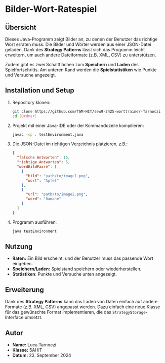 # Bilder-Wort-Ratespiel

## Übersicht

Dieses Java-Programm zeigt Bilder an, zu denen der Benutzer das richtige Wort erraten muss. Die Bilder und Wörter werden aus einer JSON-Datei geladen. Dank des **Strategy Patterns** lässt sich das Programm leicht erweitern, um auch andere Dateiformate (z.B. XML, CSV) zu unterstützen.

Zudem gibt es zwei Schaltflächen zum **Speichern** und **Laden** des Spielfortschritts. Am unteren Rand werden die **Spielstatistiken** wie Punkte und Versuche angezeigt.

## Installation und Setup

1. Repository klonen:
    ```bash
    git clone https://github.com/TGM-HIT/sew9-2425-worttrainer-TarnocziRaphael.git
    cd [Ordner]
    ```

2. Projekt mit einer Java-IDE oder der Kommandozeile kompilieren:
    ```bash
    javac -cp . testEnvironment.java
    ```

3. Die JSON-Datei im richtigen Verzeichnis platzieren, z.B.:
    ```json
    {
      "falsche Antworten": 15,
      "richtige Antworten": 5,
      "wordBildPaare": [
        {
          "bild": "path/to/image1.png",
          "wort": "Apfel"
        },
        {
          "url": "path/to/image2.png",
          "word": "Banane"
        }    
      ]  
    }
    ```


4. Programm ausführen:
    ```bash
    java testEnvironment
    ```

## Nutzung

- **Raten:** Ein Bild erscheint, und der Benutzer muss das passende Wort eingeben.
- **Speichern/Laden:** Spielstand speichern oder wiederherstellen.
- **Statistiken:** Punkte und Versuche unten angezeigt.

## Erweiterung

Dank des **Strategy Patterns** kann das Laden von Daten einfach auf andere Formate (z.B. XML, CSV) angepasst werden. Dazu einfach eine neue Klasse für das gewünschte Format implementieren, die das `StrategyStorage`-Interface umsetzt.

## Autor

- **Name:** Luca Tarnoczi
- **Klasse:** 5AHIT
- **Datum:** 23. September 2024
